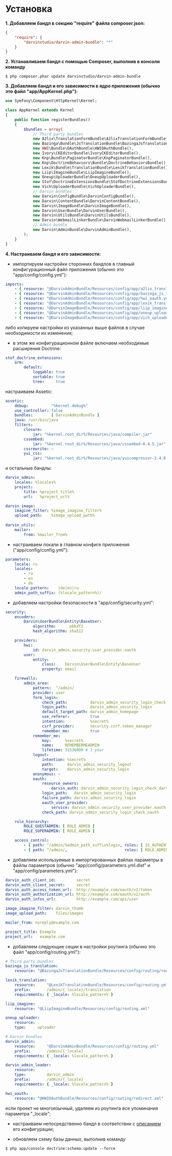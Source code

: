 Установка
=========

**1. Добавляем бандл в секцию "require" файла composer.json:**

```json
{
    "require": {
        "darvinstudio/darvin-admin-bundle": "*"
    }
}
```

**2. Устанавливаем бандл с помощью Composer, выполнив в консоли команду**

```shell
$ php composer.phar update darvinstudio/darvin-admin-bundle
```

**3. Добавляем бандл и его зависимости в ядро приложения (обычно это файл "app/AppKernel.php"):**

```php
use Symfony\Component\HttpKernel\Kernel;

class AppKernel extends Kernel
{
    public function registerBundles()
    {
        $bundles = array(
            // Third party bundles
            new A2lix\TranslationFormBundle\A2lixTranslationFormBundle(),
            new Bazinga\Bundle\JsTranslationBundle\BazingaJsTranslationBundle(),
            new HWI\Bundle\OAuthBundle\HWIOAuthBundle(),
            new Ivory\CKEditorBundle\IvoryCKEditorBundle(),
            new Knp\Bundle\PaginatorBundle\KnpPaginatorBundle(),
            new Knp\DoctrineBehaviors\Bundle\DoctrineBehaviorsBundle(),
            new Lexik\Bundle\TranslationBundle\LexikTranslationBundle(),
            new Liip\ImagineBundle\LiipImagineBundle(),
            new Oneup\UploaderBundle\OneupUploaderBundle(),
            new Stof\DoctrineExtensionsBundle\StofDoctrineExtensionsBundle(),
            new Vich\UploaderBundle\VichUploaderBundle(),
            // Darvin bundles
            new Darvin\ConfigBundle\DarvinConfigBundle(),
            new Darvin\ContentBundle\DarvinContentBundle(),
            new Darvin\ImageBundle\DarvinImageBundle(),
            new Darvin\UserBundle\DarvinUserBundle(),
            new Darvin\UtilsBundle\DarvinUtilsBundle(),
            new Darvin\WebmailLinkerBundle\DarvinWebmailLinkerBundle(),
            // Admin bundle
            new Darvin\AdminBundle\DarvinAdminBundle(),
        );
    }
}
```

**4. Настраиваем бандл и его зависимости:**

- импортируем настройки сторонних бандлов в главный конфигурационный файл приложения (обычно это "app/config/config.yml"):

```yaml
imports:
    - { resource: "@DarvinAdminBundle/Resources/config/app/a2lix_translation_form.yml" }
    - { resource: "@DarvinAdminBundle/Resources/config/app/bazinga_js_translation.yml" }
    - { resource: "@DarvinAdminBundle/Resources/config/app/hwi_oauth.yml" }
    - { resource: "@DarvinAdminBundle/Resources/config/app/lexik_translation.yml" }
    - { resource: "@DarvinImageBundle/Resources/config/app/liip_imagine.yml" }
    - { resource: "@DarvinAdminBundle/Resources/config/app/oneup_uploader.yml" }
    - { resource: "@DarvinImageBundle/Resources/config/app/vich_uploader.yml" }
```

либо копируем настройки из указанных выше файлов в случае необходимости их изменения;

- в этом же конфигурационном файле включаем необходимые расширения Doctrine:

```yaml
stof_doctrine_extensions:
    orm:
        default:
            loggable: true
            sortable: true
            tree:     true
```

настраиваем Assetic:

```yaml
assetic:
    debug:          "%kernel.debug%"
    use_controller: false
    bundles:        [ DarvinAdminBundle ]
    java: /usr/bin/java
    filters:
        closure:
            jar: "%kernel.root_dir%/Resources/java/compiler.jar"
        cssembed:
            jar: "%kernel.root_dir%/Resources/java/cssembed-0.4.5.jar"
        cssrewrite: ~
        yui_css:
            jar: "%kernel.root_dir%/Resources/java/yuicompressor-2.4.8.jar"
```

и остальные бандлы:

```yaml
darvin_admin:
    locales: %locales%
    project:
        title: %project_title%
        url:   %project_url%

darvin_image:
    imagine_filter: %image_imagine_filter%
    upload_path:    %image_upload_path%
    
darvin_utils:
    mailer:
        from: %mailer_from%
```

- настраиваем локали в главном конфиге приложения ("app/config/config.yml"):

```yaml
parameters:
    locale: ru
    locales:
        - ru
        - en
        - de
    locale_pattern:    |de|en|ru
    admin_path_suffix: (%locale_pattern%)/
```

- добавляем настройки безопасности в "app/config/security.yml":

```yaml
security:
    encoders:
        Darvin\UserBundle\Entity\BaseUser:
            algorithm:      pbkdf2
            hash_algorithm: sha512

    providers:
        hwi:
            id: darvin_admin.security.user_provider.oauth
        user:
            entity:
                class:    Darvin\UserBundle\Entity\BaseUser
                property: email

    firewalls:
        admin_area:
            pattern:  ^/admin/
            provider: user
            form_login:
                check_path:          darvin_admin_security_login_check
                login_path:          darvin_admin_security_login
                default_target_path: darvin_admin_homepage
                use_referer:         true
                intention:           %secret%
                csrf_provider:       security.csrf.token_manager
                remember_me:         true
            remember_me:
                key:      %secret%
                name:     REMEMBERMEADMIN
                lifetime: 31536000 # 1 year
            logout:
                intention: %secret%
                path:      darvin_admin_security_logout
                target:    darvin_admin_security_login
            anonymous: ~
            oauth:
                resource_owners:
                    darvin_auth: darvin_admin_security_login_check_darvin_auth
                login_path:   darvin_admin_security_login
                failure_path: darvin_admin_security_login
                oauth_user_provider:
                    service: darvin_admin.security.user_provider.oauth
                check_path: darvin_admin_security_login_check_oauth

    role_hierarchy:
        ROLE_GUESTADMIN: [ ROLE_ADMIN ]
        ROLE_SUPERADMIN: [ ROLE_ADMIN ]

    access_control:
        - { path: ^/admin/%admin_path_suffix%login, roles: [ IS_AUTHENTICATED_ANONYMOUSLY ] }
        - { path: ^/admin/,                         roles: [ ROLE_ADMIN ] }
```

- добавляем используемые в импортированных файлах параметры в файлы параметров (обычно "app/config/parameters.yml.dist"
 и "app/config/parameters.yml"):
 
```yaml
darvin_auth_client_id:         secret
darvin_auth_client_secret:     secret
darvin_auth_access_token_url:  http://example.com/oauth/v2/token
darvin_auth_authorization_url: http://example.com/oauth/v2/auth
darvin_auth_infos_url:         http://example.com/api/user

image_imagine_filter: darvin_thumb
image_upload_path:    files/images

mailer_from: noreply@example.com

project_title: Example
project_url:   example.com
```

- добавляем следующие сеции в настройки роутинга (обычно это файл "app/config/routing.yml"):

```yaml
# Third party bundles
bazinga_js_translation:
    resource: "@BazingaJsTranslationBundle/Resources/config/routing/routing.yml"

lexik_translation:
    resource:     "@LexikTranslationBundle/Resources/config/routing.yml"
    prefix:       /admin/{_locale}/translation
    requirements: { _locale: %locale_pattern% }

liip_imagine:
    resource: "@LiipImagineBundle/Resources/config/routing.xml"

oneup_uploader:
    resource: .
    type:     uploader

# Darvin bundles
darvin_admin:
    resource:     "@DarvinAdminBundle/Resources/config/routing.yml"
    prefix:       /admin/{_locale}
    requirements: { _locale: %locale_pattern% }

darvin_admin_loader:
    resource:     .
    type:         darvin_admin
    prefix:       /admin/{_locale}
    requirements: { _locale: %locale_pattern% }

hwi_oauth:
    resource: "@HWIOAuthBundle/Resources/config/routing/redirect.xml"
```

если проект не многоязычный, удаляем из роутинга все упоминания параметра "_locale";

- настраиваем непосредственно бандл в соответствии с [описанием](reference/configuration.md) его конфигурации;

- обновляем схему базы данных, выполнив команду

```shell
$ php app/console doctrine:schema:update --force
```
